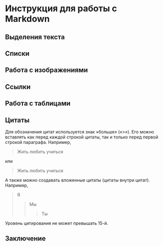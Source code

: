 # Инструкция для работы с Markdown

## Выделения текста

## Списки

## Работа с изображениями

## Ссылки

## Работа с таблицами

## Цитаты

Для обозначения цитат используется знак «больше» («>»). Его можно вставлять как перед каждой строкой цитаты, так и только перед первой строкой параграфа. Например, 
>Жить
>любить
>учиться

или

>Жить
любить
учиться 

А также можно создавать вложенные цитаты (цитаты внутри цитат). Например, 

>Я
>>Мы
>>>Ты

Уровень цитирования не может превышать 15-й.

## Заключение